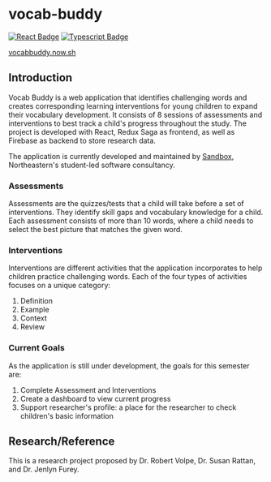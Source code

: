 # vocab-buddy

<a href="#"><img src="https://cdn.rawgit.com/aleen42/badges/master/src/react.svg" alt="React Badge"></a> <a href="#"><img src="https://cdn.rawgit.com/aleen42/badges/master/src/typescript.svg" alt="Typescript Badge"></a>

[vocabbuddy.now.sh](https://vocabbuddy.now.sh)

## Introduction

Vocab Buddy is a web application that identifies challenging words and creates corresponding learning interventions for young children to expand their vocabulary development. It consists of 8 sessions of assessments and interventions to best track a child's progress throughout the study. The project is developed with React, Redux Saga as frontend, as well as Firebase as backend to store research data.

The application is currently developed and maintained by [Sandbox](https://www.sandboxnu.com), Northeastern's student-led software consultancy.

### Assessments

Assessments are the quizzes/tests that a child will take before a set of interventions. They identify skill gaps and vocabulary knowledge for a child. Each assessment consists of more than 10 words, where a child needs to select the best picture that matches the given word.

### Interventions

Interventions are different activities that the application incorporates to help children practice challenging words. Each of the four types of activities focuses on a unique category:

1. Definition
2. Example
3. Context
4. Review

### Current Goals

As the application is still under development, the goals for this semester are:

1. Complete Assessment and Interventions
2. Create a dashboard to view current progress
3. Support researcher's profile: a place for the researcher to check children's basic information

## Research/Reference

This is a research project proposed by Dr. Robert Volpe, Dr. Susan Rattan, and Dr. Jenlyn Furey.
